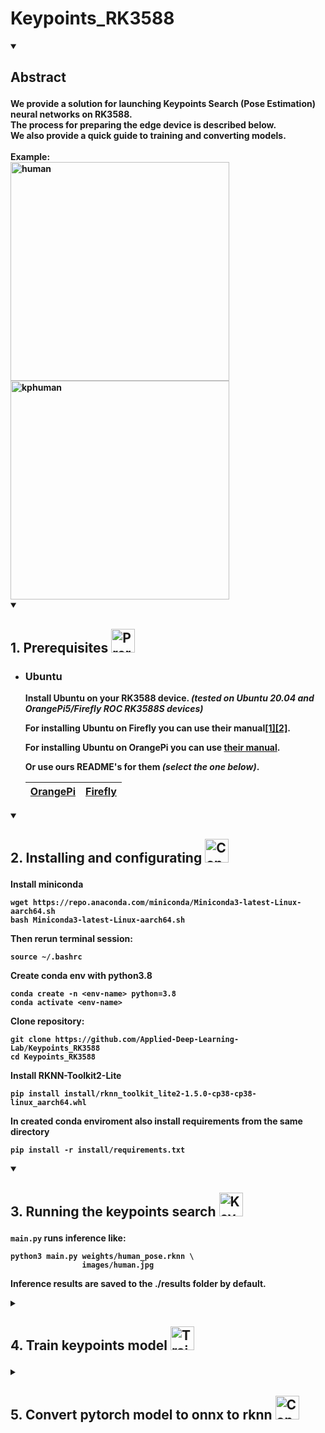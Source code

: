 <h1>
    Keypoints_RK3588
</h1>

<details open>
  <summary>
    <h2>
      <p>
        Abstract
      </p>
    </h2>
  </summary>   
	<b>We provide a solution for launching Keypoints Search (Pose Estimation) neural networks on RK3588.<br>
	<b>The process for preparing the edge device is described below.<br>
	<b>We also provide a quick guide to training and converting models.<br>
	<b><br>  	
	Example:
	<div>
		<img src="https://github.com/Applied-Deep-Learning-Lab/Keypoints_RK3588/assets/109062816/b0af2540-a7ba-4c22-824e-39b4b9212886" width=350 alt="human" />
		<img src="https://github.com/Applied-Deep-Learning-Lab/Keypoints_RK3588/assets/109062816/65cacd91-1e83-4955-bd15-ce07586b2716" width=350 alt="kphuman" />
	</div>
		
</details>

<details open>
  <summary>
    <h2>
      <p>
        1. Prerequisites
        <img src="https://www.svgrepo.com/show/288488/motherboard.svg" width=38 height=38 alt="Prerequisites" />
      </p>
    </h2>
  </summary>   
  
  * ### Ubuntu

    Install Ubuntu on your RK3588 device. *(tested on Ubuntu 20.04 and OrangePi5/Firefly ROC RK3588S devices)*

    For installing Ubuntu on Firefly you can use their manual[[1]](https://wiki.t-firefly.com/en/ROC-RK3588S-PC/index.html)[[2]](https://en.t-firefly.com/doc/download/page/id/142.html).

    For installing Ubuntu on OrangePi you can use [their manual](http://www.orangepi.org/html/hardWare/computerAndMicrocontrollers/service-and-support/Orange-pi-5.html).

    Or use ours **README's** for them *(select the one below)*.

    |[OrangePi](https://github.com/Applied-Deep-Learning-Lab/Yolov5_RK3588/blob/main/resources/OrangePi/README_ORANGEPI.md)|[Firefly](https://github.com/Applied-Deep-Learning-Lab/Yolov5_RK3588/blob/main/resources/Firefly/README_FIREFLY.md)|
    |                 :---:                 |                :---:               |
</details>

<details open>
  <summary>
    <h2>
      <p>
        2. Installing and configurating
        <img src="https://cdn1.iconfinder.com/data/icons/user-interface-cute-vol-2/52/configuration__settings__options__config-512.png" width=38 height=38 alt="Configurations" />
      </p>
    </h2>
  </summary>

  Install miniconda

  ```
  wget https://repo.anaconda.com/miniconda/Miniconda3-latest-Linux-aarch64.sh
  bash Miniconda3-latest-Linux-aarch64.sh
  ```

  Then rerun terminal session:

  ```
  source ~/.bashrc
  ```

  Create conda env with python3.8
  ```
  conda create -n <env-name> python=3.8
  conda activate <env-name>
  ```

  Clone repository:
  ```
  git clone https://github.com/Applied-Deep-Learning-Lab/Keypoints_RK3588 
  cd Keypoints_RK3588
  ```

  Install RKNN-Toolkit2-Lite

  ```
  pip install install/rknn_toolkit_lite2-1.5.0-cp38-cp38-linux_aarch64.whl
  ```

  In created conda enviroment also install requirements from the same directory

  ```
  pip install -r install/requirements.txt
  ```

</details>

<details open>
  <summary>
    <h2>
      <p>
        3. Running the keypoints search
        <img src="https://cdn1.iconfinder.com/data/icons/pain/154/body-health-shock-dots-pain-man-512.png" width=38 height=38 alt="Keypoints" />
      </p>
    </h2>
  </summary>

  ``main.py`` runs inference like:
  
  ```
  python3 main.py weights/human_pose.rknn \
                  images/human.jpg
  ```

  Inference results are saved to the ./results folder by default.

</details>

<details>
  <summary>
    <h2>
      <p>
        4. Train keypoints model
        <img src="https://github.com/Applied-Deep-Learning-Lab/Keypoints_RK3588/assets/109062816/b7cb0f92-5084-47ab-876d-c66512e0b625" width=38 height=38 alt="Trainer" />
      </p>
    </h2>
  </summary>
	
  * ### Preparation Host PC

      For training model we use MMPose by OpenMMLab.
      
      Step 0. You will also need conda on the host PC.

      ```
      conda create -n openmmlab python=3.8 pytorch=1.10 cudatoolkit=11.3 torchvision -c pytorch -y
      conda activate openmmlab
      ```

      Step 1. Install MMCV using MIM.
      ```
      sudo apt-get update
      pip3 install -U openmim
      mim install mmcv-full==1.7.0
      ```
      
      Step 2. Install MMPose.
      ```
      git clone --depth 1 --branch v0.29.0 https://github.com/open-mmlab/mmpose.git
      cd mmpose
      pip install -r requirements.txt
      pip install -v -e .
      ```

  * ### Create custom dataset

      You need create custom dataset for train your model.
      
      Step 1. Create a dataset directory like this:
      ```
      mmpose
	├── mmpose
	├── docs
	├── tests
	├── tools
	├── configs
	`── data
	    │── coco
		│-- annotations
		│   │-- train.json
		│   |-- val.json
		│   |-- test.json
		│-- train
		│   │-- 000000000009.jpg
		│   │-- 000000000025.jpg
		│   │-- 000000000030.jpg
		│   │-- ...
		│-- val
		│   │-- 000000000139.jpg
		│   │-- 000000000285.jpg
		│   │-- 000000000632.jpg
		│   │-- ...
		`-- test
		    │-- ...
      ```
      
      json annotation files should have a similar structure:
      ```
	{"licenses": [
	    {"name": "", 
	     "id": 0, 
	     "url": ""}], 
	 "info": {"contributor": "", 
		  "date_created": "", 
		  "description": "", 
		  "url": "", 
		  "version": "", 
		  "year": ""}, 
	 "categories": [
	     {"id": 1, 
	      "name": "pprofile", 
	      "supercategory": "", 
	      "keypoints": ["1", "2", "3", "4", 
		            ..., 
		            "29", "30", "31", "32"], 
	      "skeleton": [[25, 23], [3, 4], [26, 27], [16, 17], 
		           ..., 
		           [5, 29], [7, 8], [30, 31], [25, 26]]}, 
	 ], 
	 "images": [
	     {"id": 1, "width": 3510, "height": 2550, "file_name": "1.png", 
	      "license": 0, "flickr_url": "", "coco_url": "", "date_captured": 0}, 
	     ..., 
	     {"id": 7, "width": 3510, "height": 2550, "file_name": "7.png", 
	      "license": 0, "flickr_url": "", "coco_url": "", "date_captured": 0}], 
	"annotations": [
	    {"id": 1, 
	     "image_id": 1, 
	     "category_id": 1, 
	     "segmentation": [[1246.46, 1003.59, 1249.88, 1002.83, 1267.11, 1002.32,
		             ..., 
		             1236.96, 1017.27, 1239.87, 1011.57, 1242.41, 1005.87]], 
	     "area": 186851.55839999986, 
	     "bbox": [1237.94, 1002.38, 923.91, 202.24], 
	     "iscrowd": 0, 
	     "attributes": {"occluded": false}, 
	     "keypoints": [1240.94, 1008.88, 2, 1365.4, 1012.28, 2, 1484.1, 1010.12, 2, 
		          ...,
		          1772.73, 1058.51, 2, 1830.53, 1049.85, 2, 1942.12, 1062.11, 2],
	     "num_keypoints": 32},
	    {"id": 2, 
	     "image_id": 2, 
	     "category_id": 1, 
	     "segmentation": 
	     ...},
	     ...]}
      ```
      
      Step 2. Create config file for your data and goal.
      You can take and change the ready-made config:
      ```
      mim download mmpose --config associative_embedding_hrnet_w32_coco_512x512  --dest .
      ```
      You can make minimum changes in config for run training your model. 
      Change the following settings as needed:
      ```
      # Change the name of the dataset to the existing
      dataset_info['dataset_name']='BottomUpCocoDataset'

      # Change the information about keypoints and skeleton 
      # by analogy with the example as you need
      dataset_info['keypoint_info']=<keypoints_dict>
      dataset_info['skeleton_info']=<skeleton_dict>
      
      # Weights and sigmas is a "importance measure" of each key point. 
      # Feel free to experiment or set everything to 1.
      dataset_info['keypoint_info']=[1]*<num_keypoints>
      dataset_info['skeleton_info']=[1]*<num_keypoints>
      
      # Set information about your points in channel_cfg. 
      channel_cfg = dict(
          num_output_channels=<num_keypoints>,
          dataset_joints=<num_keypoints>,
          dataset_channel=[[<all_keypoints_ids>]],
          inference_channel=[<all_keypoints_ids>])
      
      # Set information about your points and input image size in data_cfg.
      data_cfg = dict(
		image_size=512,
		base_size=256,
		base_sigma=2,
		heatmap_size=[128],
		num_joints=<num_keypoints>,
		dataset_channel=[[<all_keypoints_ids>]],
		inference_channel=[<all_keypoints_ids>],
		...)
	
      # Set your parameters in model dict
      model['keypoint_head']['num_joints']=channel_cfg['dataset_joints']
      
      # Perhaps you should strip 'flip_index' from {val, test}_pipeline['meta_keys'] 
      # if your dataset doesn't have flip.
      
      # Specify the path to the directory with your dataset
      data_root = 'data/<dataset_folder>'
      
      # Set data dict
      data = dict(
		workers_per_gpu=2,
		train_dataloader=dict(samples_per_gpu=4),
		val_dataloader=dict(samples_per_gpu=1),
		test_dataloader=dict(samples_per_gpu=1),
	train=dict(
		type=dataset_info['dataset_name'],
		ann_file=f'{data_root}/train.json',
		img_prefix=f'{data_root}/train/',
		data_cfg=data_cfg,
		pipeline=train_pipeline,
		dataset_info=dataset_info),
	val=dict(
		type=dataset_info['dataset_name'],
		ann_file=f'{data_root}/val.json',
		img_prefix=f'{data_root}/val/',
		data_cfg=data_cfg,
		pipeline=val_pipeline,
		dataset_info=dataset_info),
	test=dict(
		type=dataset_info['dataset_name'],
		ann_file=f'{data_root}/test.json',
		img_prefix=f'{data_root}/test/',
		data_cfg=data_cfg,
		pipeline=test_pipeline,
		dataset_info=dataset_info))
      ```
      Step 3. Run training
      ```
      python tools/train.py <path/to/config.py>
      ```
      
      You can check your model:
      ```
      python demo/bottom_up_img_demo.py <path/to/config.py> \
      					<path/to/model.pth> \
      					--img-path <path/to/image.jpg> \
      					--out-img-root <path/to/results/folder>
      ```
</details>


<details>
  <summary>
    <h2>
      <p>
        5. Convert pytorch model to onnx to rknn
        <img src="https://external-content.duckduckgo.com/iu/?u=http%3A%2F%2Fds2converter.com%2Fwp-content%2Fuploads%2F2015%2F07%2Fconvert-icon.png&f=1&nofb=1&ipt=d6dbe833ced7274d7335d067ba819d63567e853dc093822f5cda0d18df3bfbdf&ipo=images" width=38 height=38 alt="Converter" />
      </p>
    </h2>
  </summary>

  * ### Convert pytorch to onnx
	

      Inside mmpose folder and conda 'openmmlab' environment:
      ```
      python tools/deployment/pytorch2onnx.py <path/to/config.py> \
						<path/to/model.pth> \
						--output-file <path/to/model.onnx> \
						--shape 1 3 <model_size> <model_size>
      ```

  * ### Convert onnx to rknn

      Step 1. Create conda environment
      ```
      conda create -n rknn python=3.8
      conda activate rknn
      ```
      
      Step 2. Install RKNN-Toolkit2
      ```
      git clone https://github.com/Applied-Deep-Learning-Lab/Keypoints_RK3588
      cd Keypoints_RK3588
      pip install install/rknn_toolkit2-1.5.0+1fa95b5c-cp38-cp38-linux_x86_64.whl
      ```

      Step 3. For convert your *.onnx* model to *.rknn* run **onnx2rknn.py** like:
      ```
      python onnx2rknn.py <path/to/model.onnx>
      
      # For more precise conversion settings, 
      # check the additional options in the help:
      # python onnx2rknn.py -h
      ```
      

</details>
